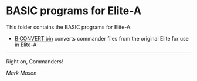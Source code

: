 # BASIC programs for Elite-A

This folder contains the BASIC programs for Elite-A.

* [B.CONVERT.bin](B.CONVERT.bin) converts commander files from the original Elite for use in Elite-A

---

Right on, Commanders!

_Mark Moxon_